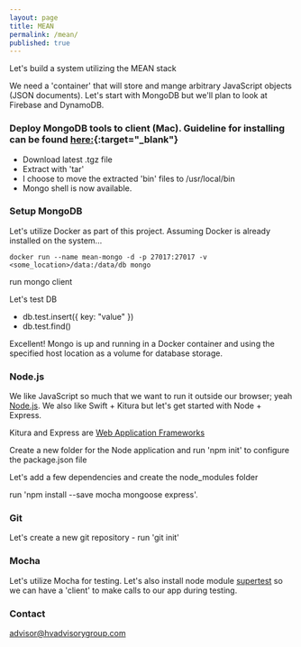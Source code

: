 ```yaml
---
layout: page
title: MEAN
permalink: /mean/
published: true
---
```

Let's build a system utilizing the MEAN stack

We need a 'container' that will store and mange arbitrary JavaScript objects (JSON documents).  Let's start with MongoDB but we'll plan to look at Firebase and DynamoDB.

### Deploy MongoDB tools to client (Mac).  Guideline for installing can be found [here:](https://docs.mongodb.com/manual/tutorial/install-mongodb-on-os-x/){:target="_blank"}

- Download latest .tgz file
- Extract with 'tar'
- I choose to move the extracted 'bin' files to /usr/local/bin
- Mongo shell is now available.

### Setup MongoDB
Let's utilize Docker as part of this project.  Assuming Docker is already installed on the system...

```docker run --name mean-mongo -d -p 27017:27017 -v <some_location>/data:/data/db mongo```

run mongo client

Let's test DB
 - db.test.insert({ key: "value" })
 - db.test.find()

Excellent!  Mongo is up and running in a Docker container and using the specified host location as a volume for database storage.


### Node.js

We like JavaScript so much that we want to run it outside our browser; yeah [Node.js](https://nodejs.org).  We also like Swift + Kitura but let's get started with Node + Express.

Kitura and Express are [Web Application Frameworks](https://en.wikipedia.org/wiki/Web_framework)

Create a new folder for the Node application and run 'npm init' to configure the package.json file

Let's add a few dependencies and create the node_modules folder

run 'npm install --save mocha mongoose express'.


### Git

Let's create a new git repository - run 'git init'


### Mocha

Let's utilize Mocha for testing.  Let's also install node module [supertest](https://www.npmjs.com/package/supertest) so we can have a 'client' to make calls to our app during testing.


### Contact

[advisor@hvadvisorygroup.com](mailto:advisor@hvadvisorygroup.com)
